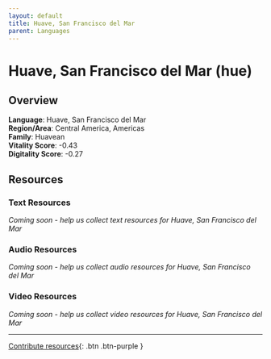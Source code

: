 ```yaml
---
layout: default
title: Huave, San Francisco del Mar
parent: Languages
---
```


# Huave, San Francisco del Mar (hue)

## Overview

**Language**: Huave, San Francisco del Mar  
**Region/Area**: Central America, Americas  
**Family**: Huavean  
**Vitality Score**: -0.43  
**Digitality Score**: -0.27  

## Resources

### Text Resources
*Coming soon - help us collect text resources for Huave, San Francisco del Mar*

### Audio Resources
*Coming soon - help us collect audio resources for Huave, San Francisco del Mar*

### Video Resources
*Coming soon - help us collect video resources for Huave, San Francisco del Mar*

---

[Contribute resources](https://fairtrain.github.io/){: .btn .btn-purple }
